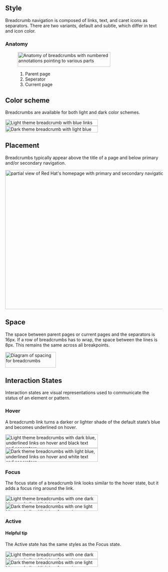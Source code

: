 ## Style

Breadcrumb navigation is composed of links, text, and caret icons as separators. There are two variants, default and subtle, which differ in text and icon color.

### Anatomy

<figure>
  <uxdot-example color-palette="lightest" width-adjustment="295px">
    <img alt="Anatomy of breadcrumbs with numbered annotations pointing to various parts"
         src="../breadcrumbs-anatomy.svg"
         width="296"
         height="47">
  </uxdot-example>
  <figcaption>
     <ol>
       <li>Parent page</li>
       <li>Seperator</li>
       <li>Current page</li>
     </ol>
  </figcaption>
</figure>

## Color scheme

<a id="theme"></a>

Breadcrumbs are available for both light and dark color schemes.

<div class="grid xs-two-columns">
  <uxdot-example color-palette="lightest" width-adjustment="295px">
    <img src="../breadcrumb-theme-light.svg"
         alt="Light theme breadcrumb with blue links and black text and separators"
         width="296"
         height="21">
  </uxdot-example>

  <uxdot-example color-palette="darkest" width-adjustment="295px">
    <img alt="Dark theme breadcrumb with light blue links and white text and separators"
         src="../breadcrumb-theme-dark.svg"
         width="296"
         height="21">
  </uxdot-example>
</div>

## Placement

Breadcrumbs typically appear above the title of a page and below primary and/or secondary navigation.

<uxdot-example variant="full" width-adjustment="1000px" alignment="left" no-border>
    <img alt="partial view of Red Hat's homepage with primary and secondary navigation above breadcrumb navigation"
         src="../breadcrumb-placement.svg"
         width="1000"
         height="445">
  </uxdot-example>

## Space

The space between parent pages or current pages and the separators is 16px. If a row of breadcrumbs has to wrap, the space between the lines is 8px. This remains the same across all breakpoints.

<uxdot-example color-palette="lightest" width-adjustment="162px">
  <img alt="Diagram of spacing for breadcrumbs"
       src="../breadcrumb-space.svg"
       width="162"
       height="50">
</uxdot-example>

## Interaction States

Interaction states are visual representations used to communicate the status of an element or pattern.

### Hover

A breadcrumb link turns a darker or lighter shade of the default state’s blue and becomes underlined on hover.

<div class="grid xs-two-columns">
  <uxdot-example color-palette="lightest" width-adjustment="295px">
    <img alt="Light theme breadcrumbs with dark blue, underlined links on hover and black text and separators"
         src="../breadcrumb-hover-light.svg"
         width="296"
         height="44">
  </uxdot-example>

  <uxdot-example color-palette="darkest" width-adjustment="295px">
    <img alt="Dark theme breadcrumbs with light blue, underlined links on hover and white text and separators"
         src="../breadcrumb-hover-dark.svg"
         width="296"
         height="44">
  </uxdot-example>
</div>

### Focus

The focus state of a breadcrumb link looks similar to the hover state, but it adds a focus ring around the link.

<div class="grid xs-two-columns">
  <uxdot-example color-palette="lightest" width-adjustment="295px">
    <img alt="Light theme breadcrumbs with one dark blue, underlined link in a focus ring"
         src="../breadcrumb-focus-light.svg"
         width="296"
         height="25">
  </uxdot-example>

  <uxdot-example color-palette="darkest" width-adjustment="295px">
    <img alt="Dark theme breadcrumbs with one light blue, underlined link in a focus ring"
         src="../breadcrumb-focus-dark.svg"
         width="296"
         height="25">
  </uxdot-example>
</div>

### Active

<rh-alert state="info">
  <h4 slot="header">Helpful tip</h4>
  <p>The Active state has the same styles as the Focus state.</p>
</rh-alert>

<div class="grid xs-two-columns">
  <uxdot-example color-palette="lightest" width-adjustment="295px">
    <img alt="Light theme breadcrumbs with one dark blue, underlined link in a focus ring"
         src="../breadcrumb-active-light.svg"
         width="296"
         height="25">
  </uxdot-example>

  <uxdot-example color-palette="darkest" width-adjustment="295px">
    <img alt="Dark theme breadcrumbs with one light blue, underlined link in a focus ring"
         src="../breadcrumb-active-dark.svg"
         width="296"
         height="25">
  </uxdot-example>
</div>
